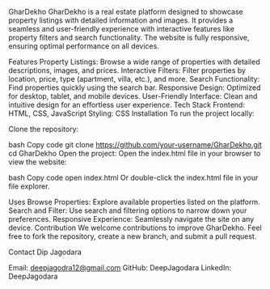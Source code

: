 GharDekho
GharDekho is a real estate platform designed to showcase property listings with detailed information and images. It provides a seamless and user-friendly experience with interactive features like property filters and search functionality. The website is fully responsive, ensuring optimal performance on all devices.

Features
Property Listings: Browse a wide range of properties with detailed descriptions, images, and prices.
Interactive Filters: Filter properties by location, price, type (apartment, villa, etc.), and more.
Search Functionality: Find properties quickly using the search bar.
Responsive Design: Optimized for desktop, tablet, and mobile devices.
User-Friendly Interface: Clean and intuitive design for an effortless user experience.
Tech Stack
Frontend: HTML, CSS, JavaScript
Styling: CSS
Installation
To run the project locally:

Clone the repository:

bash
Copy code
git clone https://github.com/your-username/GharDekho.git
cd GharDekho
Open the project: Open the index.html file in your browser to view the website:

bash
Copy code
open index.html
Or double-click the index.html file in your file explorer.

Uses
Browse Properties: Explore available properties listed on the platform.
Search and Filter: Use search and filtering options to narrow down your preferences.
Responsive Experience: Seamlessly navigate the site on any device.
Contribution
We welcome contributions to improve GharDekho. Feel free to fork the repository, create a new branch, and submit a pull request.

Contact
Dip Jagodara

Email: deepjagodra12@gmail.com
GitHub: DeepJagodara
LinkedIn: DeepJagodara
